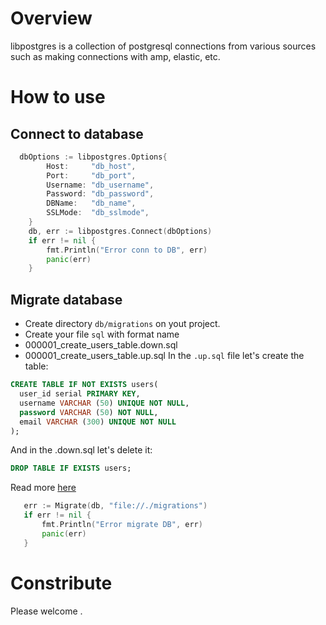 # Overview
 libpostgres is a collection of postgresql connections from various sources such as making connections with amp, elastic, etc.

# How to use

## Connect to database
```go
  dbOptions := libpostgres.Options{
		Host:     "db_host",
		Port:     "db_port",
		Username: "db_username",
		Password: "db_password",
		DBName:   "db_name",
		SSLMode:  "db_sslmode",
	}
	db, err := libpostgres.Connect(dbOptions)
	if err != nil {
		fmt.Println("Error conn to DB", err)
		panic(err)
	}
```

## Migrate database
 - Create directory `db/migrations` on yout project.
 - Create your file `sql` with format name 
  - 000001_create_users_table.down.sql
  - 000001_create_users_table.up.sql
In the `.up.sql` file let's create the table:
  ```sql
  CREATE TABLE IF NOT EXISTS users(
    user_id serial PRIMARY KEY,
    username VARCHAR (50) UNIQUE NOT NULL,
    password VARCHAR (50) NOT NULL,
    email VARCHAR (300) UNIQUE NOT NULL
  );
  ```
And in the .down.sql let's delete it:
  ```sql
  DROP TABLE IF EXISTS users;
  ```

Read more [here](https://github.com/golang-migrate/migrate/blob/master/database/postgres/TUTORIAL.md)

 ```go
	err := Migrate(db, "file://./migrations")
	if err != nil {
		fmt.Println("Error migrate DB", err)
		panic(err)
	}
 ```

# Constribute
 Please welcome .
